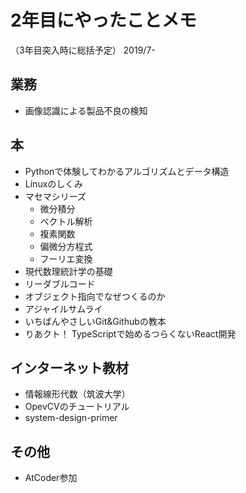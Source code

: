 # 2年目にやったことメモ

（3年目突入時に総括予定）
2019/7-

## 業務
- 画像認識による製品不良の検知

## 本
- Pythonで体験してわかるアルゴリズムとデータ構造
- Linuxのしくみ
- マセマシリーズ
    - 微分積分
    - ベクトル解析
    - 複素関数
    - 偏微分方程式
    - フーリエ変換
- 現代数理統計学の基礎
- リーダブルコード
- オブジェクト指向でなぜつくるのか
- アジャイルサムライ
- いちばんやさしいGit&Githubの教本
- りあクト！ TypeScriptで始めるつらくないReact開発

## インターネット教材
- 情報線形代数（筑波大学）
- OpevCVのチュートリアル
- system-design-primer

## その他
- AtCoder参加
